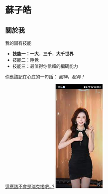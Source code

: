 # 蘇子皓

## 關於我

我的固有技能
* **技能一：一大．三千．大千世界**
* 技能二：睡覺
* 技能三：最值得你信賴的編碼能力

你應該記在心底的一句話：
*圓神，起洞！*

[這應該不會是瑞克搖吧...?](https://youtu.be/dQw4w9WgXcQ?feature=shared)
![圖片的名字](images.jpg)
